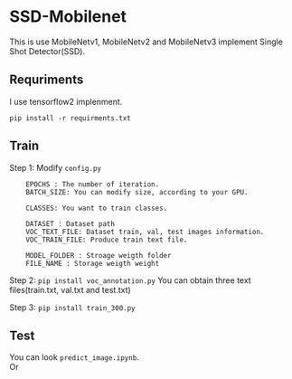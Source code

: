 # SSD-Mobilenet

This is use MobileNetv1, MobileNetv2 and MobileNetv3 implement Single Shot Detector(SSD).  


## Requriments
I use tensorflow2 implenment.
```
pip install -r requirments.txt
```

## Train
Step 1: Modify `config.py`  
```
    EPOCHS : The number of iteration. 
    BATCH_SIZE: You can modify size, according to your GPU.

    CLASSES: You want to train classes.
    
    DATASET : Dataset path
    VOC_TEXT_FILE: Dataset train, val, test images information.
    VOC_TRAIN_FILE: Produce train text file.

    MODEL_FOLDER : Stroage weigth folder
    FILE_NAME : Storage weigth weight
```
Step 2: `pip install voc_annotation.py`
You can obtain three text files(train.txt, val.txt and test.txt)  
  
Step 3: `pip install train_300.py`  

## Test
You can look `predict_image.ipynb`.  
Or 
